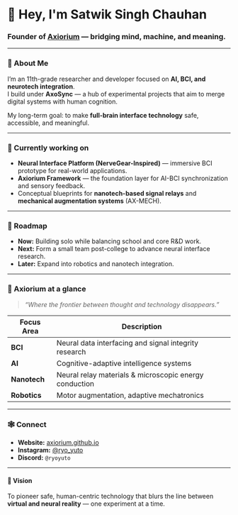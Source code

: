 # 👋 Hey, I'm Satwik Singh Chauhan  

### Founder of [Axiorium](https://satwiksinghchauhan.github.io/axiorium/) — bridging mind, machine, and meaning.

---

### 🚀 About Me  
I’m an 11th-grade researcher and developer focused on **AI, BCI, and neurotech integration**.  
I build under **AxoSync** — a hub of experimental projects that aim to merge digital systems with human cognition.  

My long-term goal: to make **full-brain interface technology** safe, accessible, and meaningful.  

---

### 🧠 Currently working on
- **Neural Interface Platform (NerveGear-Inspired)** — immersive BCI prototype for real-world applications.  
- **Axiorium Framework** — the foundation layer for AI-BCI synchronization and sensory feedback.  
- Conceptual blueprints for **nanotech-based signal relays** and **mechanical augmentation systems** (AX-MECH).

---

### 📅 Roadmap
- **Now:** Building solo while balancing school and core R&D work.  
- **Next:** Form a small team post-college to advance neural interface research.  
- **Later:** Expand into robotics and nanotech integration.

---

### 🧩 Axiorium at a glance
> _“Where the frontier between thought and technology disappears.”_

| Focus Area | Description |
|-------------|-------------|
| **BCI** | Neural data interfacing and signal integrity research |
| **AI** | Cognitive-adaptive intelligence systems |
| **Nanotech** | Neural relay materials & microscopic energy conduction |
| **Robotics** | Motor augmentation, adaptive mechatronics |

---

### 🕸 Connect
- **Website:** [axiorium.github.io](https://axiorium.github.io)  
- **Instagram:** [@ryo_yuto](https://instagram.com/ryo_yuto)  
- **Discord:** `@ryoyuto`  

---

#### 🧭 Vision
To pioneer safe, human-centric technology that blurs the line between **virtual and neural reality** — one experiment at a time.
